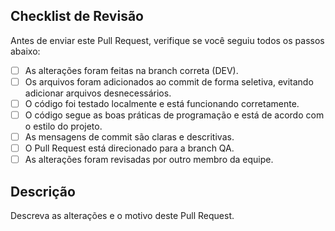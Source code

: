 ## Checklist de Revisão

Antes de enviar este Pull Request, verifique se você seguiu todos os passos abaixo:

- [ ] As alterações foram feitas na branch correta (DEV).
- [ ] Os arquivos foram adicionados ao commit de forma seletiva, evitando adicionar arquivos desnecessários.
- [ ] O código foi testado localmente e está funcionando corretamente.
- [ ] O código segue as boas práticas de programação e está de acordo com o estilo do projeto.
- [ ] As mensagens de commit são claras e descritivas.
- [ ] O Pull Request está direcionado para a branch QA.
- [ ] As alterações foram revisadas por outro membro da equipe.

## Descrição

Descreva as alterações e o motivo deste Pull Request.